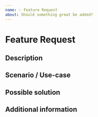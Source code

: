 ```yaml
---
name: 💡 Feature Request
about: Should something great be added?
---
```


# Feature Request

## Description

<!-- Provide a brief description of the proposed feature. -->

## Scenario / Use-case

<!-- Provide an explanation how/when the feature would be helpful. --> 

## Possible solution

<!-- Optional possible solution/fix to this issue -->

## Additional information

<!--- Optional additional information/details. -->